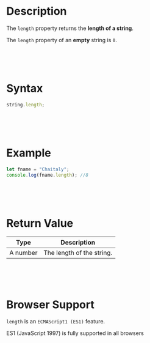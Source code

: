 # Description

The `length` property returns the **length of a string**.

The `length` property of an **empty** string is `0`.

&nbsp;

&nbsp;

# Syntax

```js
string.length;
```

&nbsp;

&nbsp;

# Example

```js
let fname = "Chaitaly";
console.log(fname.length); //8
```

&nbsp;

&nbsp;

# Return Value

| Type     | Description               |
| -------- | ------------------------- |
| A number | The length of the string. |

&nbsp;

&nbsp;

# Browser Support

`length` is an `ECMAScript1 (ES1)` feature.

ES1 (JavaScript 1997) is fully supported in all browsers
